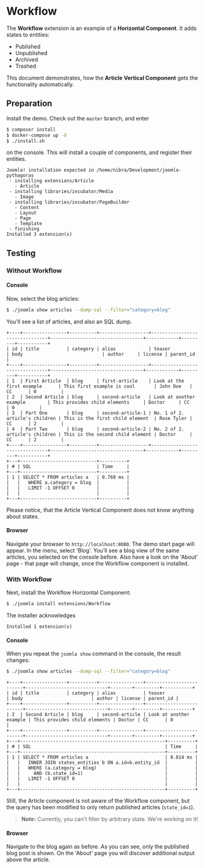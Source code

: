 # Workflow

The **Workflow** extension is an example of a **Horizontal Component**. It adds states to entities:  

* Published
* Unpublished
* Archived
* Trashed

This document demonstrates, how the **Article** **Vertical Component** gets the functionality automatically.
 
## Preparation

Install the demo. Check out the `master` branch, and enter

```bash
$ composer install
$ docker-compose up -d
$ ./install.sh
```

on the console. This will install a couple of components, and register their entities.

```
Joomla! installation expected in /home/nibra/Development/joomla-pythagoras
 - installing extensions/Article
   - Article
 - installing libraries/incubator/Media
   - Image
 - installing libraries/incubator/PageBuilder
   - Content
   - Layout
   - Page
   - Template
 - finishing
Installed 3 extension(s)
```

## Testing

### Without Workflow

#### Console

Now, select the blog articles:

```bash
$ ./joomla show articles --dump-sql --filter="category=blog"
```

You'll see a list of articles, and also an SQL dump.

```
+----+----------------+----------+------------------+--------------------------------+----------------------------------+------------+---------+-----------+
| id | title          | category | alias            | teaser                         | body                             | author     | license | parent_id |
+----+----------------+----------+------------------+--------------------------------+----------------------------------+------------+---------+-----------+
| 1  | First Article  | blog     | first-article    | Look at the first example      | This first example is cool       | John Doe   | CC      | 0         |
| 2  | Second Article | blog     | second-article   | Look at another example        | This provides child elements     | Doctor     | CC      | 0         |
| 3  | Part One       | blog     | second-article-1 | No. 1 of 2. article's children | This is the first child element  | Rose Tyler | CC      | 2         |
| 4  | Part Two       | blog     | second-article-2 | No. 2 of 2. article's children | This is the second child element | Doctor     | CC      | 2         |
+----+----------------+----------+------------------+--------------------------------+----------------------------------+------------+---------+-----------+
+---+----------------------------+----------+
| # | SQL                        | Time     |
+---+----------------------------+----------+
| 1 | SELECT * FROM articles a   | 0.760 ms |
|   |   WHERE a.category = blog  |          |
|   |   LIMIT -1 OFFSET 0        |          |
|   |                            |          |
+---+----------------------------+----------+
```

Please notice, that the Article Vertical Component does not know anything about states.

#### Browser

Navigate your browser to `http://localhost:8080`. The demo start page will appear.
In the menu, select 'Blog'. You'll see a blog view of the same articles, you selected on the console before. Also have a look on the 'About' page - that page will change, once the Workflow component is installed.

### With Workflow

Next, install the Workflow Horizontal Component:

```bash
$ ./joomla install extensions/Workflow
```

The installer acknowledges

```
Installed 1 extension(s)
```

#### Console

When you repeat the `joomla show` command in the console, the result changes:

```bash
$ ./joomla show articles --dump-sql --filter="category=blog"
```
```
+----+----------------+----------+----------------+-------------------------+------------------------------+--------+---------+-----------+
| id | title          | category | alias          | teaser                  | body                         | author | license | parent_id |
+----+----------------+----------+----------------+-------------------------+------------------------------+--------+---------+-----------+
| 2  | Second Article | blog     | second-article | Look at another example | This provides child elements | Doctor | CC      | 0         |
+----+----------------+----------+----------------+-------------------------+------------------------------+--------+---------+-----------+
+---+-----------------------------------------------------+----------+
| # | SQL                                                 | Time     |
+---+-----------------------------------------------------+----------+
| 1 | SELECT * FROM articles a                            | 0.814 ms |
|   |   INNER JOIN states_entities b ON a.id=b.entity_id  |          |
|   |   WHERE (a.category = blog)                         |          |
|   |     AND (b.state_id=1)                              |          |
|   |   LIMIT -1 OFFSET 0                                 |          |
|   |                                                     |          |
+---+-----------------------------------------------------+----------+
```

Still, the Article component is not aware of the Workflow component, but the query has been modified to only return published articles (`state_id=1`).

> **Note:** Currently, you can't filter by arbitrary state. We're working on it!

#### Browser

Navigate to the blog again as before. As you can see, only the published blog post is shown.
On the 'About' page you will discover additional output above the article.
